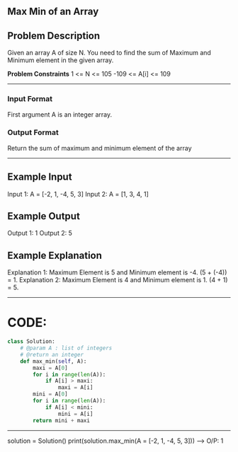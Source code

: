 ## Max Min of an Array

## Problem Description
Given an array A of size N. You need to find the sum of Maximum and Minimum element in the given array.

**Problem Constraints**
1 <= N <= 105
-109 <= A[i] <= 109

---

### Input Format
First argument A is an integer array.

### Output Format
Return the sum of maximum and minimum element of the array

---

## Example Input
Input 1:
A = [-2, 1, -4, 5, 3]
Input 2:
A = [1, 3, 4, 1]

## Example Output
Output 1:
1
Output 2:
5

## Example Explanation
Explanation 1:
Maximum Element is 5 and Minimum element is -4. (5 + (-4)) = 1. 
Explanation 2:
Maximum Element is 4 and Minimum element is 1. (4 + 1) = 5.

---

# CODE:

```python
class Solution:
    # @param A : list of integers
    # @return an integer
    def max_min(self, A):
        maxi = A[0]
        for i in range(len(A)):
            if A[i] > maxi:
                maxi = A[i]
        mini = A[0]
        for i in range(len(A)):
            if A[i] < mini:
                mini = A[i]
        return mini + maxi
```

---

solution = Solution()
print(solution.max_min(A = [-2, 1, -4, 5, 3]))  -->  O/P: 1
